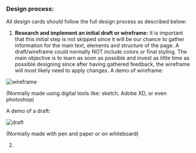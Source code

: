 ### Design process:

All design cards should follow the full design process as described below:

1. **Research and implement an initial draft or wireframe:** It is important that this initial step is not skipped since it will be our chance to gather information for the main text, elements and structure of the page. A draft/wireframe could normally NOT include colors or final styling. The main objective is to learn as soon as possible and invest as little time as possible designing since after having gathered feedback, the wireframe will most likely need to apply changes.
A demo of wireframe:

![wireframe](https://careerfoundry.com/en/blog/uploads/versions/samuel-student-wireframe---x----972-715x---.png)

(Normally made using digital tools like: sketch, Adobe XD, or even photoshop)

A demo of a draft:

![draft](http://clevrrrr.com/wp-content/uploads/2014/06/sketch.jpg)

(Normally made with pen and paper or on whiteboard)

2.